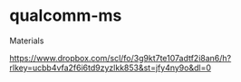 # qualcomm-ms

Materials

https://www.dropbox.com/scl/fo/3g9kt7te107adtf2i8an6/h?rlkey=ucbb4vfa2f6i6td9zyzlkk853&st=jfy4ny9o&dl=0
